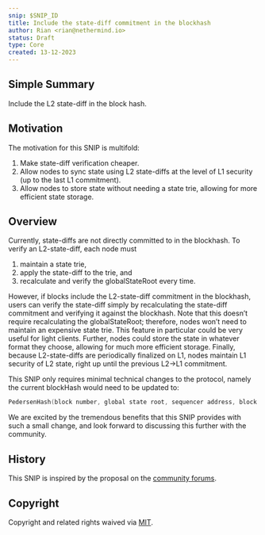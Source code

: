 ```yaml
---
snip: $SNIP_ID
title: Include the state-diff commitment in the blockhash
author: Rian <rian@nethermind.io>
status: Draft
type: Core
created: 13-12-2023
---
```


## Simple Summary
Include the L2 state-diff in the block hash.

## Motivation
The motivation for this SNIP is multifold:
1. Make state-diff verification cheaper.
2. Allow nodes to sync state using L2 state-diffs at the level of L1 security (up to the last L1 commitment).
3. Allow nodes to store state without needing a state trie, allowing for more efficient state storage.

## Overview

Currently, state-diffs are not directly committed to in the blockhash. To verify an L2-state-diff, each node must 
1) maintain a state trie, 
2) apply the state-diff to the trie, and 
3) recalculate and verify the globalStateRoot every time.

However, if blocks include the L2-state-diff commitment in the blockhash, users can verify the state-diff simply by recalculating the state-diff commitment and verifying it against the blockhash. Note that this doesn’t require recalculating the globalStateRoot; therefore, nodes won’t need to maintain an expensive state trie. This feature in particular could be very useful for light clients. Further, nodes could store the state in whatever format they choose, allowing for much more efficient storage. Finally, because L2-state-diffs are periodically finalized on L1, nodes maintain L1 security of L2 state, right up until the previous L2→L1 commitment.

This SNIP only requires minimal technical changes to the protocol, namely the current blockHash would need to be updated to:

```go
PedersenHash(block number, global state root, sequencer address, block timestamp, number of transactions, transaction commitment, number of events, event commitment, zero, zero, parent block hash, **state-diff-commitment**)
```

We are excited by the tremendous benefits that this SNIP provides with such a small change, and look forward to discussing this further with the community.

## History

This SNIP is inspired by the proposal on the [community forums](https://community.starknet.io/t/snip-include-the-state-diff-commitment-in-the-blockhash/109599).

## Copyright

Copyright and related rights waived via [MIT](../LICENSE).
